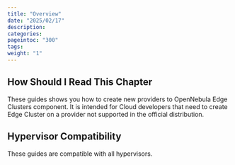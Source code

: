 ```yaml
---
title: "Overview"
date: "2025/02/17"
description:
categories:
pageintoc: "300"
tags:
weight: "1"
---
```


<a id="provisioning-integration-overview"></a>

<!--# Overview -->

## How Should I Read This Chapter

These guides shows you how to create new providers to OpenNebula Edge Clusters component. It is intended for Cloud developers that need to create Edge Cluster on a provider not supported in the official distribution.

## Hypervisor Compatibility

These guides are compatible with all hypervisors.
